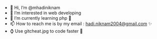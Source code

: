 - 👋 Hi, I’m @mhadiniknam
- 👀 I’m interested in web developing
- 🌱 I’m currently learning php 💞️  
- 📫 How to reach me is by my email : hadi.niknam2004@gmail.com ✨
- ⌚ Use gitcheat.jpg to code faster 💎

<!---
mhadiniknam/mhadiniknam is a ✨ special  repository because its `README.md` (this file) appears on your GitHub profile.
You can click the Preview link to take a look at your changes.
--->
